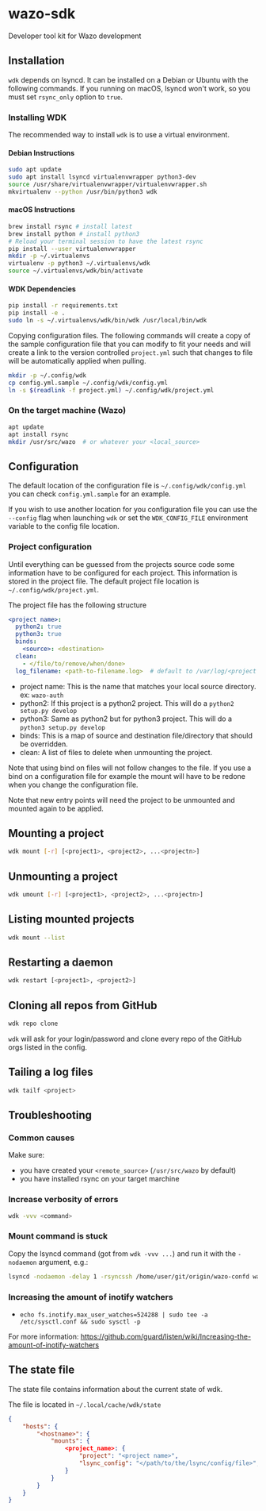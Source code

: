 # wazo-sdk

Developer tool kit for Wazo development


## Installation

`wdk` depends on lsyncd. It can be installed on a Debian or Ubuntu with the following
commands. If you running on macOS, lsyncd won't work, so you must set `rsync_only` option to `true`.

### Installing WDK
The recommended way to install `wdk` is to use a virtual environment.

#### Debian Instructions
```sh
sudo apt update
sudo apt install lsyncd virtualenvwrapper python3-dev
source /usr/share/virtualenvwrapper/virtualenvwrapper.sh
mkvirtualenv --python /usr/bin/python3 wdk
```

#### macOS Instructions
```sh
brew install rsync # install latest
brew install python # install python3
# Reload your terminal session to have the latest rsync
pip install --user virtualenvwrapper
mkdir -p ~/.virtualenvs
virtualenv -p python3 ~/.virtualenvs/wdk
source ~/.virtualenvs/wdk/bin/activate
```

#### WDK Dependencies
```sh
pip install -r requirements.txt
pip install -e .
sudo ln -s ~/.virtualenvs/wdk/bin/wdk /usr/local/bin/wdk
```

Copying configuration files. The following commands will create a copy of the sample
configuration file that you can modify to fit your needs and will create a link to the
version controlled `project.yml` such that changes to file will be automatically applied
when pulling.

```sh
mkdir -p ~/.config/wdk
cp config.yml.sample ~/.config/wdk/config.yml
ln -s $(readlink -f project.yml) ~/.config/wdk/project.yml
```

### On the target machine (Wazo)

```sh
apt update
apt install rsync
mkdir /usr/src/wazo  # or whatever your <local_source>
```


## Configuration

The default location of the configuration file is `~/.config/wdk/config.yml` you can check
`config.yml.sample` for an example.

If you wish to use another location for you configuration file you can use the `--config` flag
when launching `wdk` or set the `WDK_CONFIG_FILE` environment variable to the config file location.


### Project configuration

Until everything can be guessed from the projects source code some information have to be configured
for each project. This information is stored in the project file. The default project file location
is `~/.config/wdk/project.yml`.

The project file has the following structure

```yml
<project name>:
  python2: true
  python3: true
  binds:
    <source>: <destination>
  clean:
    - </file/to/remove/when/done>
  log_filename: <path-to-filename.log>  # default to /var/log/<project name>.log
```

* project name: This is the name that matches your local source directory. ex: `wazo-auth`
* python2: If this project is a python2 project. This will do a `python2 setup.py develop`
* python3: Same as python2 but for python3 project. This will do a `python3 setup.py develop`
* binds: This is a map of source and destination file/directory that should be overridden.
* clean: A list of files to delete when unmounting the project.

Note that using bind on files will not follow changes to the file. If you use a bind on a
configuration file for example the mount will have to be redone when you change the configuration
file.

Note that new entry points will need the project to be unmounted and mounted again to be applied.


## Mounting a project

```sh
wdk mount [-r] [<project1>, <project2>, ...<projectn>]
```

## Unmounting a project

```sh
wdk umount [-r] [<project1>, <project2>, ...<projectn>]
```

## Listing mounted projects

```sh
wdk mount --list
```

## Restarting a daemon

```sh
wdk restart [<project1>, <project2>]
```

## Cloning all repos from GitHub

```sh
wdk repo clone
```
`wdk` will ask for your login/password and clone every repo of the GitHub orgs listed in the config.

## Tailing a log files

```sh
wdk tailf <project>
```

## Troubleshooting

### Common causes

Make sure:

* you have created your `<remote_source>` (`/usr/src/wazo` by default)
* you have installed rsync on your target marchine

### Increase verbosity of errors

```sh
wdk -vvv <command>
```

### Mount command is stuck

Copy the lsyncd command (got from `wdk -vvv ...`) and run it with the `-nodaemon` argument, e.g.:

```sh
lsyncd -nodaemon -delay 1 -rsyncssh /home/user/git/origin/wazo-confd wazo.example.com /usr/src/wazo/wazo-confd
```

### Increasing the amount of inotify watchers

* `echo fs.inotify.max_user_watches=524288 | sudo tee -a /etc/sysctl.conf && sudo sysctl -p`

For more information: https://github.com/guard/listen/wiki/Increasing-the-amount-of-inotify-watchers

## The state file

The state file contains information about the current state of wdk.

The file is located in `~/.local/cache/wdk/state`

```json
{
    "hosts": {
        "<hostname>": {
            "mounts": {
                <project_name>: {
                    "project": "<project name>",
                    "lsync_config": "</path/to/the/lsync/config/file>",
                }
            }
        }
    }
}
```
